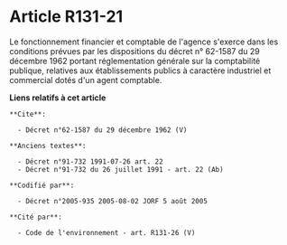 # Article R131-21

Le fonctionnement financier et comptable de l'agence s'exerce dans les conditions prévues par les dispositions du décret n°
62-1587 du 29 décembre 1962 portant réglementation générale sur la comptabilité publique, relatives aux établissements
publics à caractère industriel et commercial dotés d'un agent comptable.

**Liens relatifs à cet article**

	**Cite**:

	  - Décret n°62-1587 du 29 décembre 1962 (V)

	**Anciens textes**:

	  - Décret n°91-732 1991-07-26 art. 22
	  - Décret n°91-732 du 26 juillet 1991 - art. 22 (Ab)

	**Codifié par**:

	  - Décret n°2005-935 2005-08-02 JORF 5 août 2005

	**Cité par**:

	  - Code de l'environnement - art. R131-26 (V)
